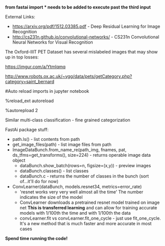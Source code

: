 **from fastai import * needs to be added to execute past the third input**

External Links:

* https://arxiv.org/pdf/1512.03385.pdf - Deep Residual Learning for Image Recognition
* http://cs231n.github.io/convolutional-networks/ - CS231n Convolutional Neural Networks for Visual Recognition

The Oxford-IIIT PET Dataset has several mislabeled images that may show up in top losses:

https://imgur.com/a/YtmIqmq

http://www.robots.ox.ac.uk/~vgg/data/pets/getCategory.php?category=saint_bernard

#Auto reload imports in jupyter notebook

%reload_ext autoreload

%autorepload 2

Similar multi-class classification - fine grained categorization

FastAi package stuff:

* path.ls() - list contents from path
* get_image_files(path) - list image files from path
* ImageDataBunch.from_name_re(path_img, fnames, pat, ds_tfms=get_transforms(), size=224) - returns operable image data object
  * dataBunch.show_batch(rows=n, figsize=(x,y)) - preview images
  * dataBunch.classes() - list classes
  * dataBunch.c - returns the number of classes in the bunch (sort of...it'll do for now)
* ConvLearner(dataBunch, models.resnet34, metrics=error_rate)
  * 'resnet works very very well almost all the time' The number indicates the size of the model
  * ConvLearner downloads a pretrained resnet model trained on image net **This is transferred learning** and can allow for training accurate models with 1/100th the time and with 1/100th the data
  * convLearner.fit vs convLearner.fit_one_cycle - just use fit_one_cycle. It's a new method that is much faster and more accurate in most cases
  
**Spend time running the code!**
